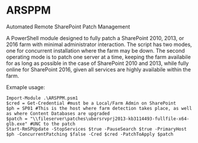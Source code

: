 # ARSPPM
Automated Remote SharePoint Patch Management

A PowerShell module designed to fully patch a SharePoint 2010, 2013, or 2016 farm with minimal administrator interaction. The script has two modes, one for concurrent installation where the farm may be down. The second operating mode is to patch one server at a time, keeping the farm availabile for as long as possible in the case of SharePoint 2010 and 2013, while fully online for SharePoint 2016, given all services are highly availabile within the farm.

Exmaple usage:

    Import-Module .\ARSPPM.psm1
    $cred = Get-Credential #must be a Local/Farm Admin on SharePoint
    $ph = SP01 #This is the host where farm detection takes place, as well as where Content Databases are upgraded
    $patch = "\\fileserver\patches\ubersrvprj2013-kb3114493-fullfile-x64-glb.exe" #UNC to the patch
    Start-RmSPUpdate -StopServices $true -PauseSearch $true -PrimaryHost $ph -ConcurrentPatching $false -Cred $cred -PatchToApply $patch
